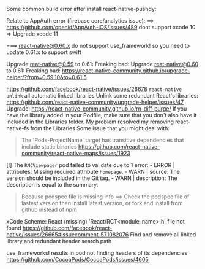 Some common build error after install react-native-pushdy:

Relate to AppAuth error (firebase core/analytics issue): ==> https://github.com/openid/AppAuth-iOS/issues/489  dont support xcode 10 => Upgrade xcode 11

===> react-native@0.60.x do not support use_framework! so you need to update 0.61.x to support swift

Upgrade reat-native@0.59 to 0.61: Freaking bad:
Upgrade reat-native@0.60 to 0.61: Freaking bad:
https://react-native-community.github.io/upgrade-helper/?from=0.59.10&to=0.61.5

https://github.com/facebook/react-native/issues/26678
`react-native unlink` all automatic linked libraries
Unlink some redundant React's libraries: https://github.com/react-native-community/upgrade-helper/issues/47
Upgrade: https://react-native-community.github.io/rn-diff-purge/
If you have the library added in your Podfile, make sure that you don't also have it included in the Libraries folder. My problem resolved my removing react-native-fs from the Libraries
Some issue that you might deal with:
> The 'Pods-ProjectName' target has transitive dependencies that include static binaries
> https://github.com/react-native-community/react-native-maps/issues/1923


[!] The `RNCViewpager` pod failed to validate due to 1 error:
    - ERROR | attributes: Missing required attribute `homepage`.
    - WARN  | source: The version should be included in the Git tag.
    - WARN  | description: The description is equal to the summary.
> Because podspec file is missing info ==> Check the podspec file of lastest version then install latest version, or fork and install from github instead of npm

xCode Scheme: React (missing)
'React/RCT<module_name>.h' file not found
https://github.com/facebook/react-native/issues/26665#issuecomment-571082076
Find and remove all linked library and redundant header search path

use_frameworks! results in pod not finding headers of its dependencies
https://github.com/CocoaPods/CocoaPods/issues/4605
